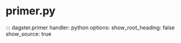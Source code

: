 # primer.py

::: dagster.primer
    handler: python
    options:
      show_root_heading: false
      show_source: true
